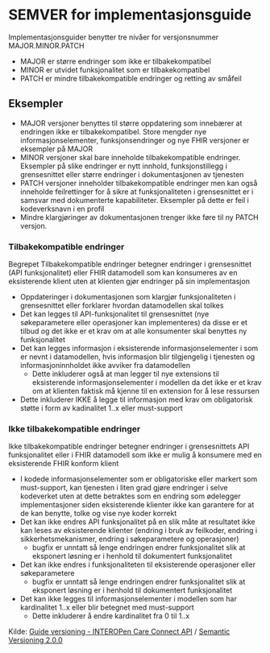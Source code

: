    
# SEMVER for implementasjonsguide

Implementasjonsguider benytter tre nivåer for versjonsnummer MAJOR.MINOR.PATCH

* MAJOR er større endringer som ikke er tilbakekompatibel
* MINOR er utvidet funksjonalitet som er tilbakekompatibel
* PATCH er mindre tilbakekompatible endringer og retting av småfeil

## Eksempler

* MAJOR  versjoner benyttes til større oppdatering som innebærer at endringen ikke er tilbakekompatibel. Store mengder nye informasjonselementer, funksjonsendringer og nye FHIR versjoner er eksempler på MAJOR
* MINOR versjoner skal bare inneholde tilbakekompatible endringer. Eksempler på slike endringer er nytt innhold, funksjonstillegg i grensesnittet eller større endringer i dokumentasjonen av tjenesten
* PATCH versjoner inneholder tilbakekompatible endringer men kan også inneholde feilrettinger for å sikre at funksjonaliteten i grensesnittet er i samsvar med dokumenterte kapabiliteter. Eksempler på dette er feil i kodeverksnavn i en profil
* Mindre klargjøringer av dokumentasjonen trenger ikke føre til ny PATCH versjon.

### Tilbakekompatible endringer

Begrepet Tilbakekompatible endringer betegner endringer i grensesnittet (API funksjonalitet) eller FHIR datamodell som kan konsumeres av en eksisterende klient uten at klienten gjør endringer på sin implementasjon
   * Oppdateringer i dokumentasjonen som klargjør funksjonaliteten i grensesnittet eller forklarer hvordan datamodellen skal tolkes
   * Det kan legges til API-funksjonalitet til grensesnittet (nye søkeparametere eller operasjoner kan implementeres) da disse er et tilbud og det ikke er et krav om at alle konsumenter skal benyttes ny funksjonalitet
   * Det kan legges informasjon i eksisterende informasjonselementer i som er nevnt i datamodellen, hvis informasjon blir tilgjengelig i tjenesten og informasjoninnholdet ikke avviker fra datamodellen
      * Dette inkluderer også at man legger til nye extensions til eksisterende informasjonselementer i modellen da det ikke er et krav om at klienten faktisk må kjenne til en extension for å lese ressursen
   * Dette inkluderer IKKE å legge til informasjon med krav om obligatorisk støtte i form av kadinalitet 1..x eller must-support

### Ikke tilbakekompatible endringer

Ikke tilbakekompatible endringer betegner endringer i grensesnittets API funksjonalitet eller i FHIR datamodell som ikke er mulig å konsumere med en eksisterende FHIR konform klient
   * I kodede informasjonselementer som er obligatoriske eller markert som must-support, kan tjenesten i liten grad gjøre endringer i selve kodeverket uten at dette betraktes som en endring som ødelegger implementasjoner siden eksisterende klienter ikke kan garantere for at de kan benytte, tolke og vise nye koder korrekt
   * Det kan ikke endres API funksjonalitet på en slik måte at resultatet ikke kan leses av eksisterende klienter (endring i bruk av feilkoder, endring i sikkerhetsmekanismer, endring i søkeparametere og operasjoner)
      * bugfix er unntatt så lenge endringen endrer funksjonalitet slik at eksponert løsning er i henhold til dokumentert funksjonalitet
   * Det kan ikke endres i funksjonaliteten til eksisterende operasjoner eller søkeparametere
      * bugfix er unntatt så lenge endringen endrer funksjonalitet slik at eksponert løsning er i henhold til dokumentert funksjonalitet
   * Det kan ikke legges til informasjonselementer i modellen som har kardinalitet 1..x eller blir betegnet med must-support
      * Dette inkluderer å endre kardinalitet fra 0 til 1..x

Kilde: [Guide versioning - INTEROPen Care Connect API](https://nhsconnect.github.io/CareConnectAPI/overview_guide_versioning.html) / [Semantic Versioning 2.0.0](https://semver.org)